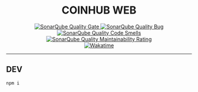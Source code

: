 <h1 align=center>
  COINHUB WEB
</h1>

<div align=center>
  <a href="https://sonarcloud.io/summary/new_code?id=coinhub-uit_web">
    <img alt="SonarQube Quality Gate" src="https://sonarcloud.io/api/project_badges/measure?project=coinhub-uit_web&metric=alert_status"/>
  </a>
  <a href="https://sonarcloud.io/summary/new_code?id=coinhub-uit_web">
    <img alt="SonarQube Quality Bug" src="https://sonarcloud.io/api/project_badges/measure?project=coinhub-uit_web&metric=bugs"/>
  </a>
  <a href="https://sonarcloud.io/summary/new_code?id=coinhub-uit_web">
    <img alt="SonarQube Quality Code Smells" src="https://sonarcloud.io/api/project_badges/measure?project=coinhub-uit_web&metric=code_smells"/>
  </a>
  <a href="https://sonarcloud.io/summary/new_code?id=coinhub-uit_web">
    <img alt="SonarQube Quality Maintainability Rating" src="https://sonarcloud.io/api/project_badges/measure?project=coinhub-uit_web&metric=sqale_rating"/>
  </a>
  <br />
  <a href="https://wakatime.com/badge/github/coinhub-uit/web">
    <img alt="Wakatime" src="https://wakatime.com/badge/github/coinhub-uit/web.svg"/>
  </a>
</div>

---

## DEV

```sh
npm i
```
